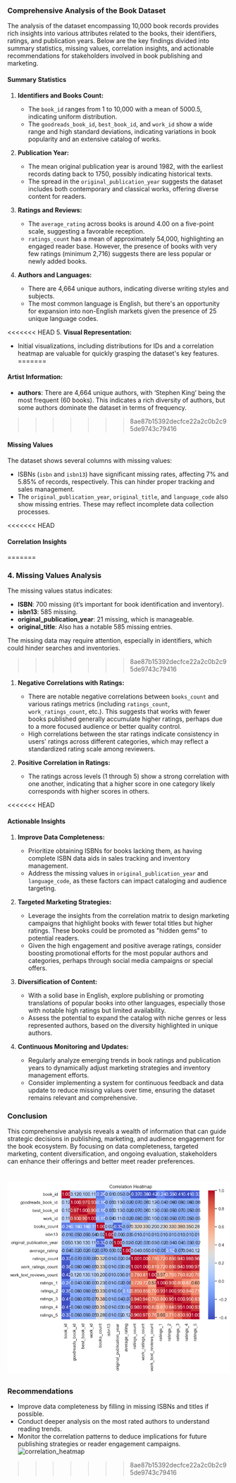 ### Comprehensive Analysis of the Book Dataset

The analysis of the dataset encompassing 10,000 book records provides rich insights into various attributes related to the books, their identifiers, ratings, and publication years. Below are the key findings divided into summary statistics, missing values, correlation insights, and actionable recommendations for stakeholders involved in book publishing and marketing.

#### Summary Statistics

1. **Identifiers and Books Count:**
   - The `book_id` ranges from 1 to 10,000 with a mean of 5000.5, indicating uniform distribution.
   - The `goodreads_book_id`, `best_book_id`, and `work_id` show a wide range and high standard deviations, indicating variations in book popularity and an extensive catalog of works.

2. **Publication Year:**
   - The mean original publication year is around 1982, with the earliest records dating back to 1750, possibly indicating historical texts.
   - The spread in the `original_publication_year` suggests the dataset includes both contemporary and classical works, offering diverse content for readers.

3. **Ratings and Reviews:**
   - The `average_rating` across books is around 4.00 on a five-point scale, suggesting a favorable reception.
   - `ratings_count` has a mean of approximately 54,000, highlighting an engaged reader base. However, the presence of books with very few ratings (minimum 2,716) suggests there are less popular or newly added books.

4. **Authors and Languages:**
   - There are 4,664 unique authors, indicating diverse writing styles and subjects.
   - The most common language is English, but there's an opportunity for expansion into non-English markets given the presence of 25 unique language codes.

<<<<<<< HEAD
5. **Visual Representation:**
   - Initial visualizations, including distributions for IDs and a correlation heatmap are valuable for quickly grasping the dataset's key features.
=======
#### Artist Information:
- **authors**: There are 4,664 unique authors, with ‘Stephen King’ being the most frequent (60 books). This indicates a rich diversity of authors, but some authors dominate the dataset in terms of frequency.
>>>>>>> 8ae87b15392decfce22a2c0b2c95de9743c79416

#### Missing Values

The dataset shows several columns with missing values:
- ISBNs (`isbn` and `isbn13`) have significant missing rates, affecting 7% and 5.85% of records, respectively. This can hinder proper tracking and sales management.
- The `original_publication_year`, `original_title`, and `language_code` also show missing entries. These may reflect incomplete data collection processes.

<<<<<<< HEAD
#### Correlation Insights
=======
### 4. Missing Values Analysis
The missing values status indicates:
- **ISBN**: 700 missing (it’s important for book identification and inventory).
- **isbn13**: 585 missing.
- **original_publication_year**: 21 missing, which is manageable.
- **original_title**: Also has a notable 585 missing entries.
  
The missing data may require attention, especially in identifiers, which could hinder searches and inventories.
>>>>>>> 8ae87b15392decfce22a2c0b2c95de9743c79416

1. **Negative Correlations with Ratings:**
   - There are notable negative correlations between `books_count` and various ratings metrics (including `ratings_count`, `work_ratings_count`, etc.). This suggests that works with fewer books published generally accumulate higher ratings, perhaps due to a more focused audience or better quality control.
   - High correlations between the star ratings indicate consistency in users' ratings across different categories, which may reflect a standardized rating scale among reviewers.

2. **Positive Correlation in Ratings:**
   - The ratings across levels (1 through 5) show a strong correlation with one another, indicating that a higher score in one category likely corresponds with higher scores in others.

<<<<<<< HEAD
#### Actionable Insights

1. **Improve Data Completeness:**
   - Prioritize obtaining ISBNs for books lacking them, as having complete ISBN data aids in sales tracking and inventory management.
   - Address the missing values in `original_publication_year` and `language_code`, as these factors can impact cataloging and audience targeting.

2. **Targeted Marketing Strategies:**
   - Leverage the insights from the correlation matrix to design marketing campaigns that highlight books with fewer total titles but higher ratings. These books could be promoted as "hidden gems" to potential readers.
   - Given the high engagement and positive average ratings, consider boosting promotional efforts for the most popular authors and categories, perhaps through social media campaigns or special offers.

3. **Diversification of Content:**
   - With a solid base in English, explore publishing or promoting translations of popular books into other languages, especially those with notable high ratings but limited availability.
   - Assess the potential to expand the catalog with niche genres or less represented authors, based on the diversity highlighted in unique authors.

4. **Continuous Monitoring and Updates:**
   - Regularly analyze emerging trends in book ratings and publication years to dynamically adjust marketing strategies and inventory management efforts.
   - Consider implementing a system for continuous feedback and data update to reduce missing values over time, ensuring the dataset remains relevant and comprehensive.

### Conclusion

This comprehensive analysis reveals a wealth of information that can guide strategic decisions in publishing, marketing, and audience engagement for the book ecosystem. By focusing on data completeness, targeted marketing, content diversification, and ongoing evaluation, stakeholders can enhance their offerings and better meet reader preferences.

![Correlation Heatmap](correlation_heatmap.png)
=======
### Recommendations
- Improve data completeness by filling in missing ISBNs and titles if possible.
- Conduct deeper analysis on the most rated authors to understand reading trends.
- Monitor the correlation patterns to deduce implications for future publishing strategies or reader engagement campaigns.
![correlation_heatmap](https://github.com/user-attachments/assets/092d4acd-8a47-492c-9b72-57d007613682)

>>>>>>> 8ae87b15392decfce22a2c0b2c95de9743c79416
